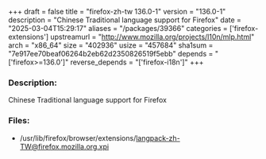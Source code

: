 +++
draft = false
title = "firefox-zh-tw 136.0-1"
version = "136.0-1"
description = "Chinese Traditional language support for Firefox"
date = "2025-03-04T15:29:17"
aliases = "/packages/39366"
categories = ['firefox-extensions']
upstreamurl = "http://www.mozilla.org/projects/l10n/mlp.html"
arch = "x86_64"
size = "402936"
usize = "457684"
sha1sum = "7e917ee70beaf06264b2eb62d2350826519f5ebb"
depends = "['firefox>=136.0']"
reverse_depends = "['firefox-i18n']"
+++
### Description: 
Chinese Traditional language support for Firefox

### Files: 
* /usr/lib/firefox/browser/extensions/langpack-zh-TW@firefox.mozilla.org.xpi
